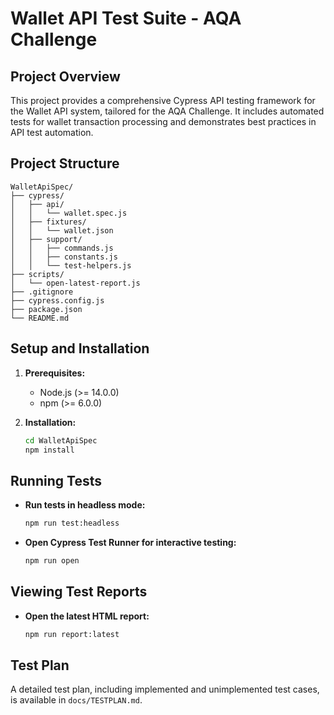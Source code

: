 # Wallet API Test Suite - AQA Challenge

## Project Overview
This project provides a comprehensive Cypress API testing framework for the Wallet API system, tailored for the AQA Challenge. It includes automated tests for wallet transaction processing and demonstrates best practices in API test automation.

## Project Structure
```
WalletApiSpec/
├── cypress/
│   ├── api/
│   │   └── wallet.spec.js
│   ├── fixtures/
│   │   └── wallet.json
│   ├── support/
│   │   ├── commands.js
│   │   ├── constants.js
│   │   └── test-helpers.js
├── scripts/
│   └── open-latest-report.js
├── .gitignore
├── cypress.config.js
├── package.json
└── README.md
```

## Setup and Installation
1.  **Prerequisites:**
    *   Node.js (>= 14.0.0)
    *   npm (>= 6.0.0)

2.  **Installation:**
    ```bash
    cd WalletApiSpec
    npm install
    ```

## Running Tests
*   **Run tests in headless mode:**
    ```bash
    npm run test:headless
    ```
*   **Open Cypress Test Runner for interactive testing:**
    ```bash
    npm run open
    ```

## Viewing Test Reports
*   **Open the latest HTML report:**
    ```bash
    npm run report:latest
    ```

## Test Plan
A detailed test plan, including implemented and unimplemented test cases, is available in `docs/TESTPLAN.md`.
